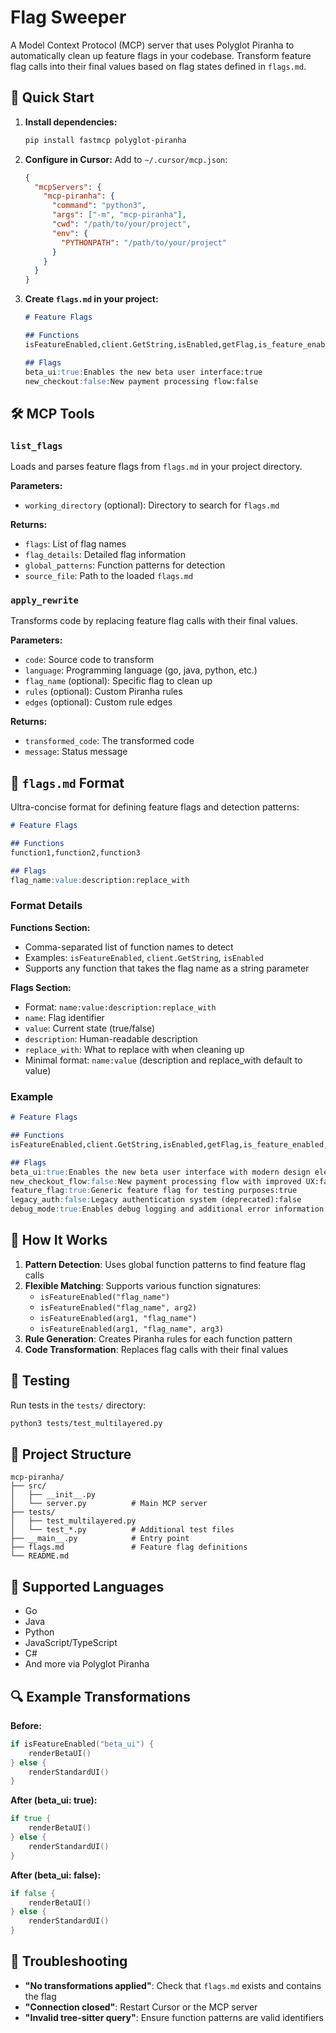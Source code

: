 # Flag Sweeper

A Model Context Protocol (MCP) server that uses Polyglot Piranha to automatically clean up feature flags in your codebase. Transform feature flag calls into their final values based on flag states defined in `flags.md`.

## 🚀 Quick Start

1. **Install dependencies:**
   ```bash
   pip install fastmcp polyglot-piranha
   ```

2. **Configure in Cursor:**
   Add to `~/.cursor/mcp.json`:
   ```json
   {
     "mcpServers": {
       "mcp-piranha": {
         "command": "python3",
         "args": ["-m", "mcp-piranha"],
         "cwd": "/path/to/your/project",
         "env": {
           "PYTHONPATH": "/path/to/your/project"
         }
       }
     }
   }
   ```

3. **Create `flags.md` in your project:**
   ```markdown
   # Feature Flags

   ## Functions
   isFeatureEnabled,client.GetString,isEnabled,getFlag,is_feature_enabled

   ## Flags
   beta_ui:true:Enables the new beta user interface:true
   new_checkout:false:New payment processing flow:false
   ```

## 🛠️ MCP Tools

### `list_flags`
Loads and parses feature flags from `flags.md` in your project directory.

**Parameters:**
- `working_directory` (optional): Directory to search for `flags.md`

**Returns:**
- `flags`: List of flag names
- `flag_details`: Detailed flag information
- `global_patterns`: Function patterns for detection
- `source_file`: Path to the loaded `flags.md`

### `apply_rewrite`
Transforms code by replacing feature flag calls with their final values.

**Parameters:**
- `code`: Source code to transform
- `language`: Programming language (go, java, python, etc.)
- `flag_name` (optional): Specific flag to clean up
- `rules` (optional): Custom Piranha rules
- `edges` (optional): Custom rule edges

**Returns:**
- `transformed_code`: The transformed code
- `message`: Status message

## 📝 `flags.md` Format

Ultra-concise format for defining feature flags and detection patterns:

```markdown
# Feature Flags

## Functions
function1,function2,function3

## Flags
flag_name:value:description:replace_with
```

### Format Details

**Functions Section:**
- Comma-separated list of function names to detect
- Examples: `isFeatureEnabled`, `client.GetString`, `isEnabled`
- Supports any function that takes the flag name as a string parameter

**Flags Section:**
- Format: `name:value:description:replace_with`
- `name`: Flag identifier
- `value`: Current state (true/false)
- `description`: Human-readable description
- `replace_with`: What to replace with when cleaning up
- Minimal format: `name:value` (description and replace_with default to value)

### Example

```markdown
# Feature Flags

## Functions
isFeatureEnabled,client.GetString,isEnabled,getFlag,is_feature_enabled,get_flag,flag_manager.is_feature_enabled,config.getBoolean,settings.isEnabled

## Flags
beta_ui:true:Enables the new beta user interface with modern design elements:true
new_checkout_flow:false:New payment processing flow with improved UX:false
feature_flag:true:Generic feature flag for testing purposes:true
legacy_auth:false:Legacy authentication system (deprecated):false
debug_mode:true:Enables debug logging and additional error information:true
```

## 🔧 How It Works

1. **Pattern Detection**: Uses global function patterns to find feature flag calls
2. **Flexible Matching**: Supports various function signatures:
   - `isFeatureEnabled("flag_name")`
   - `isFeatureEnabled("flag_name", arg2)`
   - `isFeatureEnabled(arg1, "flag_name")`
   - `isFeatureEnabled(arg1, "flag_name", arg3)`
3. **Rule Generation**: Creates Piranha rules for each function pattern
4. **Code Transformation**: Replaces flag calls with their final values

## 🧪 Testing

Run tests in the `tests/` directory:

```bash
python3 tests/test_multilayered.py
```

## 📁 Project Structure

```
mcp-piranha/
├── src/
│   ├── __init__.py
│   └── server.py          # Main MCP server
├── tests/
│   ├── test_multilayered.py
│   └── test_*.py          # Additional test files
├── __main__.py            # Entry point
├── flags.md               # Feature flag definitions
└── README.md
```

## 🎯 Supported Languages

- Go
- Java
- Python
- JavaScript/TypeScript
- C#
- And more via Polyglot Piranha

## 🔍 Example Transformations

**Before:**
```go
if isFeatureEnabled("beta_ui") {
    renderBetaUI()
} else {
    renderStandardUI()
}
```

**After (beta_ui: true):**
```go
if true {
    renderBetaUI()
} else {
    renderStandardUI()
}
```

**After (beta_ui: false):**
```go
if false {
    renderBetaUI()
} else {
    renderStandardUI()
}
```

## 🚨 Troubleshooting

- **"No transformations applied"**: Check that `flags.md` exists and contains the flag
- **"Connection closed"**: Restart Cursor or the MCP server
- **"Invalid tree-sitter query"**: Ensure function patterns are valid identifiers
